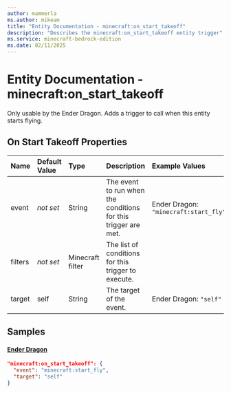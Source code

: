 ```yaml
---
author: mammerla
ms.author: mikeam
title: "Entity Documentation - minecraft:on_start_takeoff"
description: "Describes the minecraft:on_start_takeoff entity trigger"
ms.service: minecraft-bedrock-edition
ms.date: 02/11/2025 
---
```


# Entity Documentation - minecraft:on_start_takeoff

Only usable by the Ender Dragon. Adds a trigger to call when this entity starts flying.


## On Start Takeoff Properties

|Name       |Default Value |Type |Description |Example Values |
|:----------|:-------------|:----|:-----------|:------------- |
| event | *not set* | String | The event to run when the conditions for this trigger are met. | Ender Dragon: `"minecraft:start_fly"` | 
| filters | *not set* | Minecraft filter | The list of conditions for this trigger to execute. |  | 
| target | self | String | The target of the event. | Ender Dragon: `"self"` | 

## Samples

#### [Ender Dragon](https://github.com/Mojang/bedrock-samples/tree/preview/behavior_pack/entities/ender_dragon.json)


```json
"minecraft:on_start_takeoff": {
  "event": "minecraft:start_fly",
  "target": "self"
}
```
